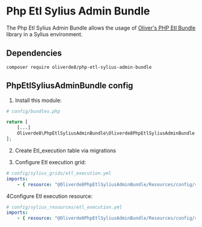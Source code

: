 # Php Etl Sylius Admin Bundle

The Php Etl Sylius Admin Bundle allows the usage of [Oliver's PHP Etl Bundle](https://github.com/oliverde8/phpEtlBundle) library in a Sylius environment.

## Dependencies

```
composer require oliverde8/php-etl-sylius-admin-bundle
```

## PhpEtlSyliusAdminBundle config

1. Install this module:
```php
# config/bundles.php

return [
    [...]
    Oliverde8\PhpEtlSyliusAdminBundle\Oliverde8PhpEtlSyliusAdminBundle::class => ['all' => true],
];
```

2. Create Etl_execution table via migrations

3. Configure Etl execution grid:
```yml
# config/sylius_grids/etl_execution.yml
imports:
    - { resource: "@Oliverde8PhpEtlSyliusAdminBundle/Resources/config/sylius_grid.yaml" }
```

4Configure Etl execution resource:
```yml
# config/sylius_resources/etl_execution.yml
imports:
    - { resource: "@Oliverde8PhpEtlSyliusAdminBundle/Resources/config/sylius_resources.yaml" }
```

